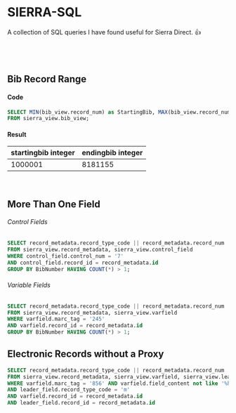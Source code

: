 SIERRA-SQL
======
A collection of SQL queries I have found useful for Sierra Direct. :+1:
<br>
<br> 
<br>
<br>

## Bib Record Range
#### Code
```sql
SELECT MIN(bib_view.record_num) as StartingBib, MAX(bib_view.record_num) as EndingBib
FROM sierra_view.bib_view;
```

#### Result
startingbib integer | endingbib integer
--------------------|------------------
1000001|8181155
<br> 

## More Than One Field

###### Control Fields
```sql
SELECT record_metadata.record_type_code || record_metadata.record_num || 'a' as BibNumber
FROM sierra_view.record_metadata, sierra_view.control_field
WHERE control_field.control_num = '7'
AND control_field.record_id = record_metadata.id
GROUP BY BibNumber HAVING COUNT(*) > 1;
```

###### Variable Fields
```sql
SELECT record_metadata.record_type_code || record_metadata.record_num || 'a' as BibNumber
FROM sierra_view.record_metadata, sierra_view.varfield
WHERE varfield.marc_tag = '245'
AND varfield.record_id = record_metadata.id
GROUP BY BibNumber HAVING COUNT(*) > 1;
```

## Electronic Records without a Proxy
```sql
SELECT record_metadata.record_type_code || record_metadata.record_num || 'a' as BibNumber
FROM sierra_view.record_metadata, sierra_view.varfield, sierra_view.leader_field
WHERE varfield.marc_tag = '856' AND varfield.field_content not like '%https://login.revproxy.brown.edu/login?url=%'
AND leader_field.record_type_code = 'm'
AND varfield.record_id = record_metadata.id
AND leader_field.record_id = record_metadata.id
```
